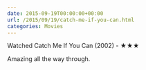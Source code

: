 ```yaml
---
date: 2015-09-19T00:00:00+00:00
url: /2015/09/19/catch-me-if-you-can.html
categories: Movies
---
```

Watched Catch Me If You Can (2002) - ★★★

Amazing all the way through.



